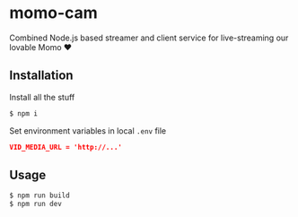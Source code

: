 # momo-cam
Combined Node.js based streamer and client service for live-streaming our lovable Momo ❤️

## Installation

Install all the stuff

```sh
$ npm i
```

Set environment variables in local `.env` file

```json
VID_MEDIA_URL = 'http://...'
```


## Usage

```sh
$ npm run build
$ npm run dev
```
